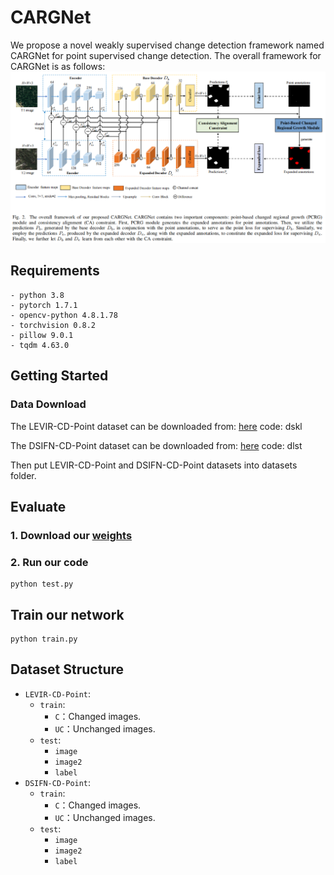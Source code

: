 # CARGNet
We propose a novel weakly supervised change detection framework named CARGNet for point supervised change detection. The overall framework for CARGNet is as follows:
![markdown](./images/framework.jpg)
## Requirements
```
- python 3.8
- pytorch 1.7.1
- opencv-python 4.8.1.78
- torchvision 0.8.2
- pillow 9.0.1
- tqdm 4.63.0
```
## Getting Started
### Data Download
The LEVIR-CD-Point dataset can be downloaded from: [here](https://pan.baidu.com/s/1IeKRxOfuvyh0Q2LHIOy2iA) code: dskl

The DSIFN-CD-Point dataset can be downloaded from: [here](https://pan.baidu.com/s/1cI4w76yKG2C6GIPYKOcrIA) code: dlst

Then put LEVIR-CD-Point and DSIFN-CD-Point datasets into datasets folder.
## Evaluate
### 1. Download our [weights](https://pan.baidu.com/s/1RkEPaV-hGVjVn0eSQ3Dbqw?pwd=xthc)
### 2. Run our code
```
python test.py
```
## Train our network 
```
python train.py
```
## Dataset Structure
* `LEVIR-CD-Point`:
    * `train`:
      * `C`：Changed images.
      * `UC`：Unchanged images.
    * `test`:
      * `image`
      * `image2`
      * `label`
* `DSIFN-CD-Point`:
    * `train`:
      * `C`：Changed images.
      * `UC`：Unchanged images.
    * `test`:
      * `image`
      * `image2`
      * `label`
